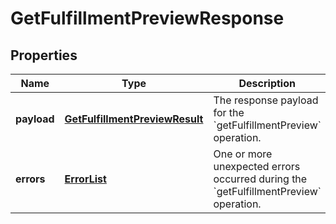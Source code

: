 
# GetFulfillmentPreviewResponse

## Properties
Name | Type | Description | Notes
------------ | ------------- | ------------- | -------------
**payload** | [**GetFulfillmentPreviewResult**](GetFulfillmentPreviewResult.md) | The response payload for the &#x60;getFulfillmentPreview&#x60; operation. |  [optional]
**errors** | [**ErrorList**](ErrorList.md) | One or more unexpected errors occurred during the &#x60;getFulfillmentPreview&#x60; operation. |  [optional]



